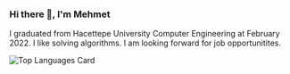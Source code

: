 ### Hi there 👋, I'm Mehmet

I graduated from Hacettepe University Computer Engineering at February 2022. I like solving algorithms. I am looking forward for job opportunitites.

<!--
**karadeli98/karadeli98** is a ✨ _special_ ✨ repository because its `README.md` (this file) appears on your GitHub profile.

Here are some ideas to get you started:

- 🔭 I’m currently working on ...
- 🌱 I’m currently learning ...
- 👯 I’m looking to collaborate on ...
- 🤔 I’m looking for help with ...
- 💬 Ask me about ...
- 📫 How to reach me: ...![java](https://user-images.githubusercontent.com/52397593/154852324-52e4c1fb-7734-45f6-b690-821590c58194.svg)

- 😄 Pronouns: ...
- ⚡ Fun fact: ...
-->
![Top Languages Card](https://github-readme-stats.vercel.app/api/top-langs/?username=karadeli98&layout=compact)
